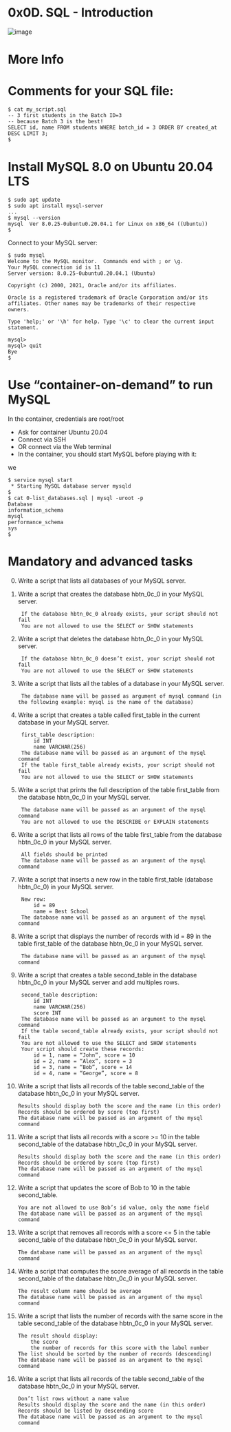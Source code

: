 # 0x0D. SQL - Introduction

![image](https://user-images.githubusercontent.com/54449260/204540453-1c287f22-9ca7-4882-9983-1567083d7831.png)

# More Info
# Comments for your SQL file:

    $ cat my_script.sql
    -- 3 first students in the Batch ID=3
    -- because Batch 3 is the best!
    SELECT id, name FROM students WHERE batch_id = 3 ORDER BY created_at DESC LIMIT 3;
    $

# Install MySQL 8.0 on Ubuntu 20.04 LTS

    $ sudo apt update
    $ sudo apt install mysql-server
    ...
    $ mysql --version
    mysql  Ver 8.0.25-0ubuntu0.20.04.1 for Linux on x86_64 ((Ubuntu))
    $

Connect to your MySQL server:

    $ sudo mysql
    Welcome to the MySQL monitor.  Commands end with ; or \g.
    Your MySQL connection id is 11
    Server version: 8.0.25-0ubuntu0.20.04.1 (Ubuntu)

    Copyright (c) 2000, 2021, Oracle and/or its affiliates.

    Oracle is a registered trademark of Oracle Corporation and/or its
    affiliates. Other names may be trademarks of their respective
    owners.

    Type 'help;' or '\h' for help. Type '\c' to clear the current input statement.

    mysql>
    mysql> quit
    Bye
    $

# Use “container-on-demand” to run MySQL

In the container, credentials are root/root
- Ask for container Ubuntu 20.04
- Connect via SSH
- OR connect via the Web terminal
- In the container, you should start MySQL before playing with it:

we

    $ service mysql start                                                   
     * Starting MySQL database server mysqld 
    $
    $ cat 0-list_databases.sql | mysql -uroot -p                               
    Database                                                                                   
    information_schema                                                                         
    mysql                                                                                      
    performance_schema                                                                         
    sys                      
    $

# Mandatory and advanced tasks

0. Write a script that lists all databases of your MySQL server.

1. Write a script that creates the database hbtn_0c_0 in your MySQL server.

        If the database hbtn_0c_0 already exists, your script should not fail
        You are not allowed to use the SELECT or SHOW statements
    
2. Write a script that deletes the database hbtn_0c_0 in your MySQL server.

        If the database hbtn_0c_0 doesn’t exist, your script should not fail
        You are not allowed to use the SELECT or SHOW statements

3. Write a script that lists all the tables of a database in your MySQL server.

        The database name will be passed as argument of mysql command (in the following example: mysql is the name of the database)
    
4. Write a script that creates a table called first_table in the current database in your MySQL server.

        first_table description:
            id INT
            name VARCHAR(256)
        The database name will be passed as an argument of the mysql command
        If the table first_table already exists, your script should not fail
        You are not allowed to use the SELECT or SHOW statements
    
5. Write a script that prints the full description of the table first_table from the database hbtn_0c_0 in your MySQL server.

        The database name will be passed as an argument of the mysql command
        You are not allowed to use the DESCRIBE or EXPLAIN statements
    
6. Write a script that lists all rows of the table first_table from the database hbtn_0c_0 in your MySQL server.

        All fields should be printed
        The database name will be passed as an argument of the mysql command
    
7. Write a script that inserts a new row in the table first_table (database hbtn_0c_0) in your MySQL server.

        New row:
            id = 89
            name = Best School
        The database name will be passed as an argument of the mysql command
    
8. Write a script that displays the number of records with id = 89 in the table first_table of the database hbtn_0c_0 in your MySQL server.

        The database name will be passed as an argument of the mysql command
    
9. Write a script that creates a table second_table in the database hbtn_0c_0 in your MySQL server and add multiples rows.

        second_table description:
            id INT
            name VARCHAR(256)
            score INT
        The database name will be passed as an argument to the mysql command
        If the table second_table already exists, your script should not fail
        You are not allowed to use the SELECT and SHOW statements
        Your script should create these records:
            id = 1, name = “John”, score = 10
            id = 2, name = “Alex”, score = 3
            id = 3, name = “Bob”, score = 14
            id = 4, name = “George”, score = 8

10. Write a script that lists all records of the table second_table of the database hbtn_0c_0 in your MySQL server.

        Results should display both the score and the name (in this order)
        Records should be ordered by score (top first)
        The database name will be passed as an argument of the mysql command

11. Write a script that lists all records with a score >= 10 in the table second_table of the database hbtn_0c_0 in your MySQL server.

        Results should display both the score and the name (in this order)
        Records should be ordered by score (top first)
        The database name will be passed as an argument of the mysql command

12. Write a script that updates the score of Bob to 10 in the table second_table.

        You are not allowed to use Bob’s id value, only the name field
        The database name will be passed as an argument of the mysql command

13. Write a script that removes all records with a score <= 5 in the table second_table of the database hbtn_0c_0 in your MySQL server.

        The database name will be passed as an argument of the mysql command

14. Write a script that computes the score average of all records in the table second_table of the database hbtn_0c_0 in your MySQL server.

        The result column name should be average
        The database name will be passed as an argument of the mysql command

15. Write a script that lists the number of records with the same score in the table second_table of the database hbtn_0c_0 in your MySQL server.

        The result should display:
            the score
            the number of records for this score with the label number
        The list should be sorted by the number of records (descending)
        The database name will be passed as an argument to the mysql command

16. Write a script that lists all records of the table second_table of the database hbtn_0c_0 in your MySQL server.

        Don’t list rows without a name value
        Results should display the score and the name (in this order)
        Records should be listed by descending score
        The database name will be passed as an argument to the mysql command
